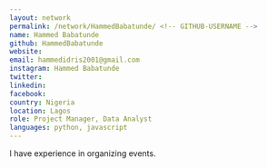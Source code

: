 ```yaml
---
layout: network
permalink: /network/HammedBabatunde/ <!-- GITHUB-USERNAME -->
name: Hammed Babatunde
github: HammedBabatunde
website: 
email: hammedidris2001@gmail.com
instagram: Hammed Babatunde
twitter: 
linkedin: 
facebook: 
country: Nigeria
location: Lagos
role: Project Manager, Data Analyst
languages: python, javascript
---
```


I have experience in organizing events.
